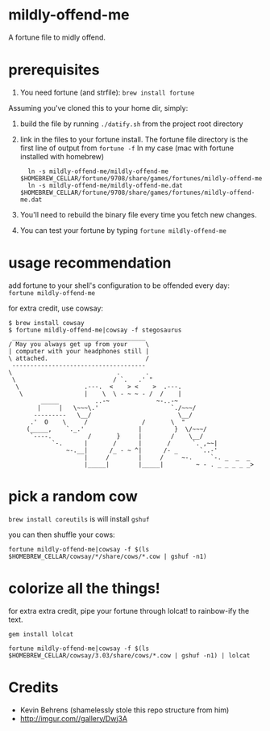 # mildly-offend-me

A fortune file to midly offend. 

# prerequisites
1. You need fortune (and strfile): `brew install fortune`

Assuming you've cloned this to your home dir, simply:

1. build the file by running `./datify.sh` from the project root directory
2. link in the files to your fortune install.  The fortune file directory is the first line of output from
`fortune -f`
In my case (mac with fortune installed with homebrew)

         ln -s mildly-offend-me/mildly-offend-me $HOMEBREW_CELLAR/fortune/9708/share/games/fortunes/mildly-offend-me
         ln -s mildly-offend-me/mildly-offend-me.dat $HOMEBREW_CELLAR/fortune/9708/share/games/fortunes/mildly-offend-me.dat
3. You'll need to rebuild the binary file every time you fetch new changes.
4. You can test your fortune by typing `fortune mildly-offend-me`

# usage recommendation
add fortune to your shell's configuration to be offended every day:  
`fortune mildly-offend-me`

for extra credit, use cowsay:
```
$ brew install cowsay
$ fortune mildly-offend-me|cowsay -f stegosaurus
 _____________________________________
/ May you always get up from your     \
| computer with your headphones still |
\ attached.                           /
 -------------------------------------
\                             .       .
 \                           / `.   .' "
  \                  .---.  <    > <    >  .---.
   \                 |    \  \ - ~ ~ - /  /    |
         _____          ..-~             ~-..-~
        |     |   \~~~\.'                    `./~~~/
       ---------   \__/                        \__/
      .'  O    \     /               /       \  "
     (_____,    `._.'               |         }  \/~~~/
      `----.          /       }     |        /    \__/
            `-.      |       /      |       /      `. ,~~|
                ~-.__|      /_ - ~ ^|      /- _      `..-'
                     |     /        |     /     ~-.     `-. _  _  _
                     |_____|        |_____|         ~ - . _ _ _ _ _>
```

# pick a random cow
`brew install coreutils` is will install `gshuf`

you can then shuffle your cows:

`fortune mildly-offend-me|cowsay -f $(ls $HOMEBREW_CELLAR/cowsay/*/share/cows/*.cow | gshuf -n1)`

# colorize all the things!
for extra extra credit, pipe your fortune through lolcat! to rainbow-ify the text.

`gem install lolcat`


`fortune mildly-offend-me|cowsay -f $(ls $HOMEBREW_CELLAR/cowsay/3.03/share/cows/*.cow | gshuf -n1) | lolcat`

# Credits

 * Kevin Behrens (shamelessly stole this repo structure from him)
 * http://imgur.com//gallery/Dwj3A
